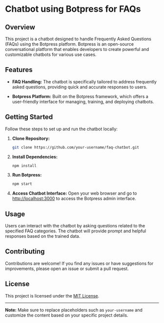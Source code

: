 # Chatbot using Botpress for FAQs

## Overview

This project is a chatbot designed to handle Frequently Asked Questions (FAQs) using the Botpress platform. Botpress is an open-source conversational platform that enables developers to create powerful and customizable chatbots for various use cases.

## Features

- **FAQ Handling:** The chatbot is specifically tailored to address frequently asked questions, providing quick and accurate responses to users.

- **Botpress Platform:** Built on the Botpress framework, which offers a user-friendly interface for managing, training, and deploying chatbots.


## Getting Started

Follow these steps to set up and run the chatbot locally:


1. **Clone Repository:**
   ```bash
   git clone https://github.com/your-username/faq-chatbot.git
   ```

2. **Install Dependencies:**
   ```bash
   npm install
   ```

3. **Run Botpress:**
   ```bash
   npm start
   ```

4. **Access Chatbot Interface:**
   Open your web browser and go to [http://localhost:3000](http://localhost:3000) to access the Botpress admin interface.


## Usage

Users can interact with the chatbot by asking questions related to the specified FAQ categories. The chatbot will provide prompt and helpful responses based on the trained data.

## Contributing

Contributions are welcome! If you find any issues or have suggestions for improvements, please open an issue or submit a pull request.

## License

This project is licensed under the [MIT License](LICENSE).

---

**Note:** Make sure to replace placeholders such as `your-username` and customize the content based on your specific project details.
